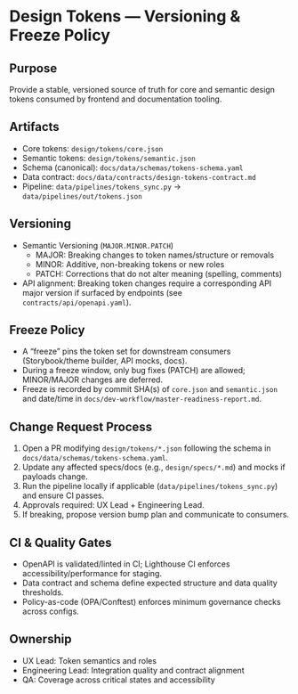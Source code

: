 # Design Tokens — Versioning & Freeze Policy

## Purpose
Provide a stable, versioned source of truth for core and semantic design tokens consumed by frontend and documentation tooling.

## Artifacts
- Core tokens: `design/tokens/core.json`
- Semantic tokens: `design/tokens/semantic.json`
- Schema (canonical): `docs/data/schemas/tokens-schema.yaml`
- Data contract: `docs/data/contracts/design-tokens-contract.md`
- Pipeline: `data/pipelines/tokens_sync.py` → `data/pipelines/out/tokens.json`

## Versioning
- Semantic Versioning (`MAJOR.MINOR.PATCH`)
  - MAJOR: Breaking changes to token names/structure or removals
  - MINOR: Additive, non-breaking tokens or new roles
  - PATCH: Corrections that do not alter meaning (spelling, comments)
- API alignment: Breaking token changes require a corresponding API major version if surfaced by endpoints (see `contracts/api/openapi.yaml`).

## Freeze Policy
- A “freeze” pins the token set for downstream consumers (Storybook/theme builder, API mocks, docs).
- During a freeze window, only bug fixes (PATCH) are allowed; MINOR/MAJOR changes are deferred.
- Freeze is recorded by commit SHA(s) of `core.json` and `semantic.json` and date/time in `docs/dev-workflow/master-readiness-report.md`.

## Change Request Process
1) Open a PR modifying `design/tokens/*.json` following the schema in `docs/data/schemas/tokens-schema.yaml`.
2) Update any affected specs/docs (e.g., `design/specs/*.md`) and mocks if payloads change.
3) Run the pipeline locally if applicable (`data/pipelines/tokens_sync.py`) and ensure CI passes.
4) Approvals required: UX Lead + Engineering Lead.
5) If breaking, propose version bump plan and communicate to consumers.

## CI & Quality Gates
- OpenAPI is validated/linted in CI; Lighthouse CI enforces accessibility/performance for staging.
- Data contract and schema define expected structure and data quality thresholds.
- Policy-as-code (OPA/Conftest) enforces minimum governance checks across configs.

## Ownership
- UX Lead: Token semantics and roles
- Engineering Lead: Integration quality and contract alignment
- QA: Coverage across critical states and accessibility